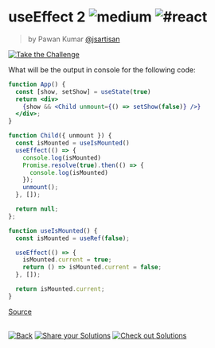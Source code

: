 <!--info-header-start--><h1>useEffect 2 <img src="https://img.shields.io/badge/-medium-d9901a" alt="medium"/> <img src="https://img.shields.io/badge/-%23react-999" alt="#react"/></h1><blockquote><p>by Pawan Kumar <a href="https://github.com/jsartisan" target="_blank">@jsartisan</a></p></blockquote><p><a href="https://frontend-challenges.com/challenges/391-useeffect-2" target="_blank"><img src="https://img.shields.io/badge/-Take%20the%20Challenge-0d99ff?logo=javascript&logoColor=white" alt="Take the Challenge"/></a> </p><!--info-header-end-->

What will be the output in console for the following code:

```jsx
function App() {
  const [show, setShow] = useState(true)
  return <div>
    {show && <Child unmount={() => setShow(false)} />}
  </div>;
}

function Child({ unmount }) {
  const isMounted = useIsMounted()
  useEffect(() => {
    console.log(isMounted)
    Promise.resolve(true).then(() => {
      console.log(isMounted)
    });
    unmount(); 
  }, []);

  return null;
};

function useIsMounted() {
  const isMounted = useRef(false);

  useEffect(() => {
    isMounted.current = true;
    return () => isMounted.current = false;
  }, []);

  return isMounted.current;
}
```

[Source](https://bigfrontend.dev/react-quiz/useEffect-II)


<!--info-footer-start--><br><a href="../../README.md" target="_blank"><img src="https://img.shields.io/badge/-Back-grey" alt="Back"/></a> <a href="https://github.com/jsartisan/frontend-challenges/issues/new?template=answer.md&labels=answer,391,quiz&title=391%20-%20useEffect%202%20-%20undefined" target="_blank"><img src="https://img.shields.io/badge/-Share%20your%20Solutions-teal" alt="Share your Solutions"/></a> <a href="https://github.com/jsartisan/frontend-challenges/issues?q=label%3A391+label%3Aanswer+sort%3Areactions-%2B1-desc" target="_blank"><img src="https://img.shields.io/badge/-Check%20out%20Solutions-de5a77?logo=awesome-lists&logoColor=white" alt="Check out Solutions"/></a> <!--info-footer-end-->